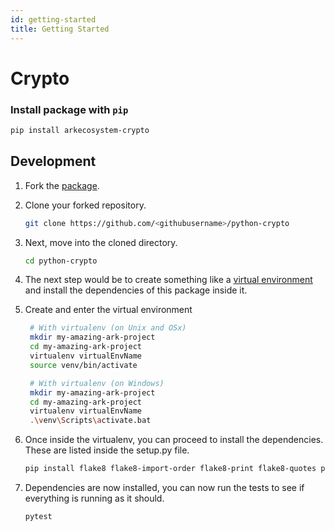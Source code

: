 ```yaml
---
id: getting-started
title: Getting Started
---
```


# Crypto

### Install package with `pip`

```bash
pip install arkecosystem-crypto
```

## Development

1. Fork the [package](https://github.com/ARKEcosystem/python-crypto).
2. Clone your forked repository.

   ```bash
   git clone https://github.com/<githubusername>/python-crypto
   ```

3. Next, move into the cloned directory.

   ```bash
   cd python-crypto
   ```

4. The next step would be to create something like a [virtual environment](https://virtualenv.pypa.io/en/latest/) and install the dependencies of this package inside it.
5. Create and enter the virtual environment

   ```bash
    # With virtualenv (on Unix and OSx)
    mkdir my-amazing-ark-project
    cd my-amazing-ark-project
    virtualenv virtualEnvName
    source venv/bin/activate

    # With virtualenv (on Windows)
    mkdir my-amazing-ark-project
    cd my-amazing-ark-project
    virtualenv virtualEnvName
    .\venv\Scripts\activate.bat
   ```

6. Once inside the virtualenv, you can proceed to install the dependencies. These are listed inside the setup.py file.

   ```bash
   pip install flake8 flake8-import-order flake8-print flake8-quotes pytest pytest-cov
   ```

7. Dependencies are now installed, you can now run the tests to see if everything is running as it should.

   ```bash
   pytest
   ```

